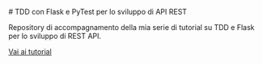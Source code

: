 # TDD con Flask e PyTest per lo sviluppo di API REST

Repository di accompagnamento della mia serie di tutorial su TDD e Flask per lo sviluppo di REST API.

[Vai ai tutorial](https://ludusrusso.cc/2017/10/04/tdd-flask-pytest-1/)
